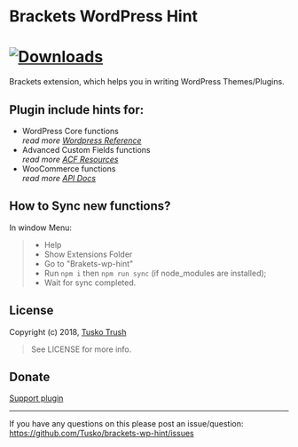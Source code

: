 # Brackets WordPress Hint

# [![Downloads](https://badges.ml/brackets-wp-functions-hint/total.svg)](https://brackets-extension-badges.github.io#brackets-wp-functions-hint)

Brackets extension, which helps you in writing WordPress Themes/Plugins.

## Plugin include hints for:

- WordPress Core functions <br>
  _read more [Wordpress Reference](https://developer.wordpress.org/reference/)_
- Advanced Custom Fields functions <br>
  _read more [ACF Resources](http://www.advancedcustomfields.com/resources/)_
- WooCommerce functions <br>
  _read more [API Docs](https://docs.woothemes.com/wc-apidocs/)_

## How to Sync new functions?

In window Menu:

> - Help
> - Show Extensions Folder
> - Go to "Brakets-wp-hint"
> - Run `npm i` then `npm run sync` (if node_modules are installed);
> - Wait for sync completed.

## License

Copyright (c) 2018, [Tusko Trush](https://frontend.im/?github "Tusko Trush")

> See LICENSE for more info.

## Donate

[Support plugin](https://send.monobank.com.ua/QMnpw2tn "Support plugin")

---

If you have any questions on this please post an issue/question: https://github.com/Tusko/brackets-wp-hint/issues
